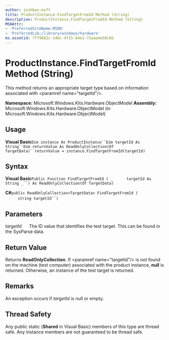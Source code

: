 ```yaml
---
author: joshbax-msft
title: ProductInstance.FindTargetFromId Method (String)
description: ProductInstance.FindTargetFromId Method (String)
MSHAttr:
- 'PreferredSiteName:MSDN'
- 'PreferredLib:/library/windows/hardware'
ms.assetid: 7ff9682c-14bc-4f15-b4e1-72aaa4e58cbb
---
```


# ProductInstance.FindTargetFromId Method (String)


This method returns an appropriate target type based on information associated with &lt;paramref name="targetId"/&gt;.

**Namespace:** Microsoft.Windows.Kits.Hardware.ObjectModel **Assembly:** Microsoft.Windows.Kits.Hardware.ObjectModel (in Microsoft.Windows.Kits.Hardware.ObjectModel)

## Usage


**Visual Basic**`Dim instance As ProductInstance``Dim targetId As String``Dim returnValue As ReadOnlyCollection(Of TargetData)``returnValue = instance.FindTargetFromId(targetId)`

## Syntax


**Visual Basic**`Public Function FindTargetFromId ( _`           `targetId As String _``) As ReadOnlyCollection(Of TargetData)`

**C#**`public ReadOnlyCollection<TargetData> FindTargetFromId (`           `string targetId``)`

## Parameters


*targetId*      The ID value that identifies the test target. This can be found in the SysParse data.

## Return Value


Returns **ReadOnlyCollection**. If &lt;paramref name="targetId"/&gt; is not found on the machine (test computer) associated with the product instance, **null** is returned. Otherwise, an instance of the test target is returned.

## Remarks


An exception occurs if *targetId* is null or empty.

## Thread Safety


Any public static (**Shared** in Visual Basic) members of this type are thread safe. Any instance members are not guaranteed to be thread safe.

 

 






